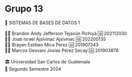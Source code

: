 <h1>Grupo 13</h1>

<div>
📕 SISTEMAS DE BASES DE DATOS 1
</div>
<br>
<div>
🙍‍♂️ Brandon Andy Jefferson Tejaxún Pichiyá 🆔 202112030
</div>
<div>
🙍‍♂️ Joab Israel Ajsivinac Ajsivinac 🆔 202200135
</div>
<div>
🙍‍♂️ Brayan Estiben Mica Perez 🆔 201907343
</div>
<div>
🙍‍♂️ Marcos Geovani Josías Pérez Secay 🆔 201903878
</div>
<br>
<div> 🏛 Universidad San Carlos de Guatemala</div>
<div> 📆 Segundo Semestre 2024</div>
